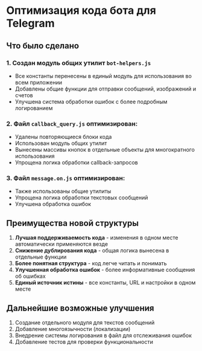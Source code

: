 # Оптимизация кода бота для Telegram

## Что было сделано

### 1. Создан модуль общих утилит `bot-helpers.js`

- Все константы перенесены в единый модуль для использования во всем приложении
- Добавлены общие функции для отправки сообщений, изображений и счетов
- Улучшена система обработки ошибок с более подробным логированием

### 2. Файл `callback_query.js` оптимизирован:

- Удалены повторяющиеся блоки кода
- Использован модуль общих утилит
- Вынесены массивы кнопок в отдельные объекты для многократного использования
- Упрощена логика обработки callback-запросов

### 3. Файл `message.on.js` оптимизирован:

- Также использованы общие утилиты
- Упрощена логика обработки текстовых сообщений
- Улучшена обработка ошибок

## Преимущества новой структуры

1. **Лучшая поддерживаемость кода** - изменения в одном месте автоматически применяются везде
2. **Снижение дублирования кода** - общая логика вынесена в отдельные функции
3. **Более понятная структура** - код легче читать и понимать
4. **Улучшенная обработка ошибок** - более информативные сообщения об ошибках
5. **Единый источник истины** - все константы, URL и настройки в одном месте

## Дальнейшие возможные улучшения

1. Создание отдельного модуля для текстов сообщений
2. Добавление многоязычности (локализации)
3. Внедрение системы логирования в файл для отслеживания ошибок
4. Добавление тестов для проверки функциональности
